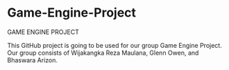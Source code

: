 # Game-Engine-Project

GAME ENGINE PROJECT

This GitHub project is going to be used for our group Game Engine Project. Our group consists of Wijakangka Reza Maulana, Glenn Owen, and Bhaswara Arizon.
